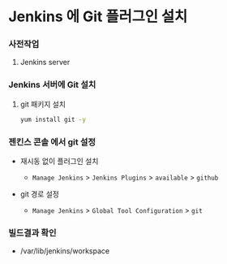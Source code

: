 # Jenkins 에 Git 플러그인 설치


### 사전작업
1. Jenkins server 

### Jenkins 서버에 Git 설치
1. git 패키지 설치
   ```sh
   yum install git -y
   ```

### 젠킨스 콘솔 에서 git 설정
- 재시동 없이 플러그인 설치  
  - `Manage Jenkins` > `Jenkins Plugins` > `available` > `github`

- git 경로 설정
  - `Manage Jenkins` > `Global Tool Configuration` > `git`

### 빌드결과 확인
- /var/lib/jenkins/workspace
